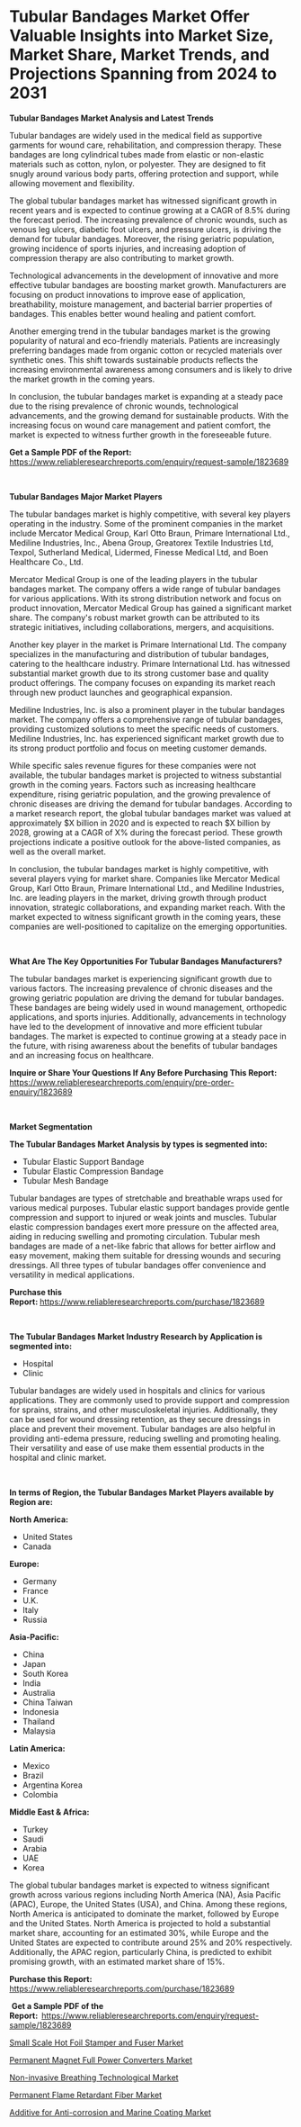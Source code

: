 <p><h1>Tubular Bandages Market Offer Valuable Insights into Market Size, Market Share, Market Trends, and Projections Spanning from 2024 to 2031</h1></p><p><strong>Tubular Bandages Market Analysis and Latest Trends</strong></p>
<p><p>Tubular bandages are widely used in the medical field as supportive garments for wound care, rehabilitation, and compression therapy. These bandages are long cylindrical tubes made from elastic or non-elastic materials such as cotton, nylon, or polyester. They are designed to fit snugly around various body parts, offering protection and support, while allowing movement and flexibility.</p><p>The global tubular bandages market has witnessed significant growth in recent years and is expected to continue growing at a CAGR of 8.5% during the forecast period. The increasing prevalence of chronic wounds, such as venous leg ulcers, diabetic foot ulcers, and pressure ulcers, is driving the demand for tubular bandages. Moreover, the rising geriatric population, growing incidence of sports injuries, and increasing adoption of compression therapy are also contributing to market growth.</p><p>Technological advancements in the development of innovative and more effective tubular bandages are boosting market growth. Manufacturers are focusing on product innovations to improve ease of application, breathability, moisture management, and bacterial barrier properties of bandages. This enables better wound healing and patient comfort.</p><p>Another emerging trend in the tubular bandages market is the growing popularity of natural and eco-friendly materials. Patients are increasingly preferring bandages made from organic cotton or recycled materials over synthetic ones. This shift towards sustainable products reflects the increasing environmental awareness among consumers and is likely to drive the market growth in the coming years.</p><p>In conclusion, the tubular bandages market is expanding at a steady pace due to the rising prevalence of chronic wounds, technological advancements, and the growing demand for sustainable products. With the increasing focus on wound care management and patient comfort, the market is expected to witness further growth in the foreseeable future.</p></p>
<p><strong>Get a Sample PDF of the Report:&nbsp;</strong> <a href="https://www.reliableresearchreports.com/enquiry/request-sample/1823689">https://www.reliableresearchreports.com/enquiry/request-sample/1823689</a></p>
<p>&nbsp;</p>
<p><strong>Tubular Bandages Major Market Players</strong></p>
<p><p>The tubular bandages market is highly competitive, with several key players operating in the industry. Some of the prominent companies in the market include Mercator Medical Group, Karl Otto Braun, Primare International Ltd., Mediline Industries, Inc., Abena Group, Greatorex Textile Industries Ltd, Texpol, Sutherland Medical, Lidermed, Finesse Medical Ltd, and Boen Healthcare Co., Ltd. </p><p>Mercator Medical Group is one of the leading players in the tubular bandages market. The company offers a wide range of tubular bandages for various applications. With its strong distribution network and focus on product innovation, Mercator Medical Group has gained a significant market share. The company's robust market growth can be attributed to its strategic initiatives, including collaborations, mergers, and acquisitions.</p><p>Another key player in the market is Primare International Ltd. The company specializes in the manufacturing and distribution of tubular bandages, catering to the healthcare industry. Primare International Ltd. has witnessed substantial market growth due to its strong customer base and quality product offerings. The company focuses on expanding its market reach through new product launches and geographical expansion.</p><p>Mediline Industries, Inc. is also a prominent player in the tubular bandages market. The company offers a comprehensive range of tubular bandages, providing customized solutions to meet the specific needs of customers. Mediline Industries, Inc. has experienced significant market growth due to its strong product portfolio and focus on meeting customer demands.</p><p>While specific sales revenue figures for these companies were not available, the tubular bandages market is projected to witness substantial growth in the coming years. Factors such as increasing healthcare expenditure, rising geriatric population, and the growing prevalence of chronic diseases are driving the demand for tubular bandages. According to a market research report, the global tubular bandages market was valued at approximately $X billion in 2020 and is expected to reach $X billion by 2028, growing at a CAGR of X% during the forecast period. These growth projections indicate a positive outlook for the above-listed companies, as well as the overall market.</p><p>In conclusion, the tubular bandages market is highly competitive, with several players vying for market share. Companies like Mercator Medical Group, Karl Otto Braun, Primare International Ltd., and Mediline Industries, Inc. are leading players in the market, driving growth through product innovation, strategic collaborations, and expanding market reach. With the market expected to witness significant growth in the coming years, these companies are well-positioned to capitalize on the emerging opportunities.</p></p>
<p>&nbsp;</p>
<p><strong>What Are The Key Opportunities For Tubular Bandages Manufacturers?</strong></p>
<p><p>The tubular bandages market is experiencing significant growth due to various factors. The increasing prevalence of chronic diseases and the growing geriatric population are driving the demand for tubular bandages. These bandages are being widely used in wound management, orthopedic applications, and sports injuries. Additionally, advancements in technology have led to the development of innovative and more efficient tubular bandages. The market is expected to continue growing at a steady pace in the future, with rising awareness about the benefits of tubular bandages and an increasing focus on healthcare.</p></p>
<p><strong>Inquire or Share Your Questions If Any Before Purchasing This Report:</strong> <a href="https://www.reliableresearchreports.com/enquiry/pre-order-enquiry/1823689">https://www.reliableresearchreports.com/enquiry/pre-order-enquiry/1823689</a></p>
<p>&nbsp;</p>
<p><strong>Market Segmentation</strong></p>
<p><strong>The Tubular Bandages Market Analysis by types is segmented into:</strong></p>
<p><ul><li>Tubular Elastic Support Bandage</li><li>Tubular Elastic Compression Bandage</li><li>Tubular Mesh Bandage</li></ul></p>
<p><p>Tubular bandages are types of stretchable and breathable wraps used for various medical purposes. Tubular elastic support bandages provide gentle compression and support to injured or weak joints and muscles. Tubular elastic compression bandages exert more pressure on the affected area, aiding in reducing swelling and promoting circulation. Tubular mesh bandages are made of a net-like fabric that allows for better airflow and easy movement, making them suitable for dressing wounds and securing dressings. All three types of tubular bandages offer convenience and versatility in medical applications.</p></p>
<p><strong>Purchase this Report:&nbsp;</strong><a href="https://www.reliableresearchreports.com/purchase/1823689">https://www.reliableresearchreports.com/purchase/1823689</a></p>
<p>&nbsp;</p>
<p><strong>The Tubular Bandages Market Industry Research by Application is segmented into:</strong></p>
<p><ul><li>Hospital</li><li>Clinic</li></ul></p>
<p><p>Tubular bandages are widely used in hospitals and clinics for various applications. They are commonly used to provide support and compression for sprains, strains, and other musculoskeletal injuries. Additionally, they can be used for wound dressing retention, as they secure dressings in place and prevent their movement. Tubular bandages are also helpful in providing anti-edema pressure, reducing swelling and promoting healing. Their versatility and ease of use make them essential products in the hospital and clinic market.</p></p>
<p>&nbsp;</p>
<p><strong>In terms of Region, the Tubular Bandages Market Players available by Region are:</strong></p>
<p>
    <p> <strong> North America: </strong>
        <ul>
            <li>United States</li>
            <li>Canada</li>
        </ul>
        </p> 
    <p> <strong> Europe: </strong>
        <ul>
            <li>Germany</li>
            <li>France</li>
            <li>U.K.</li>
            <li>Italy</li>
            <li>Russia</li>
        </ul>
        </p> 
    <p> <strong> Asia-Pacific: </strong>
        <ul>
            <li>China</li>
            <li>Japan</li>
            <li>South Korea</li>
            <li>India</li>
            <li>Australia</li>
            <li>China Taiwan</li>
            <li>Indonesia</li>
            <li>Thailand</li>
            <li>Malaysia</li>
        </ul>
        </p> 
    <p> <strong> Latin America: </strong>
        <ul>
            <li>Mexico</li>
            <li>Brazil</li>
            <li>Argentina Korea</li>
            <li>Colombia</li>
        </ul>
        </p> 
    <p> <strong> Middle East & Africa: </strong>
        <ul>
            <li>Turkey</li>
            <li>Saudi</li>
            <li>Arabia</li>
            <li>UAE</li>
            <li>Korea</li>
        </ul>
    </p>
    </p>
<p><p>The global tubular bandages market is expected to witness significant growth across various regions including North America (NA), Asia Pacific (APAC), Europe, the United States (USA), and China. Among these regions, North America is anticipated to dominate the market, followed by Europe and the United States. North America is projected to hold a substantial market share, accounting for an estimated 30%, while Europe and the United States are expected to contribute around 25% and 20% respectively. Additionally, the APAC region, particularly China, is predicted to exhibit promising growth, with an estimated market share of 15%.</p></p>
<p><strong>Purchase this Report: </strong><a href="https://www.reliableresearchreports.com/purchase/1823689">https://www.reliableresearchreports.com/purchase/1823689</a></p>
<p>&nbsp;<strong>Get a Sample PDF of the Report:&nbsp;&nbsp;</strong><a href="https://www.reliableresearchreports.com/enquiry/request-sample/1823689">https://www.reliableresearchreports.com/enquiry/request-sample/1823689</a></p>
<p><strong></strong></p>
<p><p><a href="https://www.linkedin.com/pulse/small-scale-hot-foil-stamper-fuser-market-size-global-igbwe?trackingId=5O9lV3shuZKT6Y1GTQyg0A%3D%3D">Small Scale Hot Foil Stamper and Fuser Market</a></p><p><a href="https://www.linkedin.com/pulse/permanent-magnet-full-power-converters-market-growth-trends-nmqic?trackingId=rpI%2Fo3E3SyKVor1BelFRqg%3D%3D">Permanent Magnet Full Power Converters Market</a></p><p><a href="https://www.linkedin.com/pulse/non-invasive-breathing-technological-market-size-2024-2031-g2fje?trackingId=pvJPB4cWgdYJyPpaZlzJsw%3D%3D">Non-invasive Breathing Technological Market</a></p><p><a href="https://www.linkedin.com/pulse/permanent-flame-retardant-fiber-market-offer-valuable-insights-z9w7c?trackingId=T2ZH2AeGXS3kqq1uYrE6Sw%3D%3D">Permanent Flame Retardant Fiber Market</a></p><p><a href="https://www.linkedin.com/pulse/global-additive-anti-corrosion-marine-coating-market-size-onile?trackingId=HkTscl6TWqZ9Gh1mRkgabw%3D%3D">Additive for Anti-corrosion and Marine Coating Market</a></p></p>
